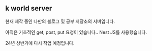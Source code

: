 ## k world server

현재 제작 중인 나만의 블로그 및 공부 저장소의 서버입니다.

아직은 기초적인 get, post, put 요청이 있습니다.. Nest JS를 사용했습니다.

24년 상반기에 다시 작업 예정입니다.
